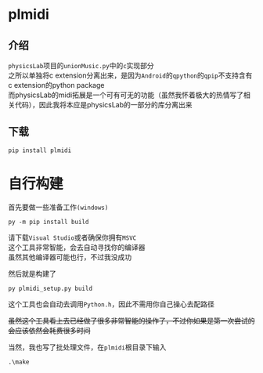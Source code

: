 # plmidi

## 介绍
`physicsLab`项目的`unionMusic.py`中的`c`实现部分  
之所以单独将c extension分离出来，是因为`Android`的`qpython`的`qpip`不支持含有c extension的python package  
而physicsLab的midi拓展是一个可有可无的功能（虽然我怀着极大的热情写了相关代码），因此我将本应是physicsLab的一部分的库分离出来

## 下载
```shell
pip install plmidi
```

# 自行构建
首先要做一些准备工作`(windows)`
```shell
py -m pip install build
```
请下载`Visual Studio`或者确保你拥有`MSVC`  
这个工具非常智能，会去自动寻找你的编译器  
虽然其他编译器可能也行，不过我没成功  

然后就是构建了  
```shell
py plmidi_setup.py build
```

这个工具也会自动去调用`Python.h`，因此不需用你自己操心去配路径  

<del>虽然这个工具看上去已经做了很多非常智能的操作了，不过你如果是第一次尝试的会应该依然会耗费很多时间</del>  

当然，我也写了批处理文件，在`plmidi`根目录下输入
```
.\make
```
